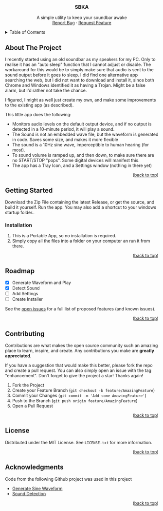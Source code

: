 <!-- Improved compatibility of back to top link: See: https://github.com/othneildrew/Best-README-Template/pull/73 -->
<a name="readme-top"></a>
<!--
*** Thanks for checking out the Best-README-Template. If you have a suggestion
*** that would make this better, please fork the repo and create a pull request
*** or simply open an issue with the tag "enhancement".
*** Don't forget to give the project a star!
*** Thanks again! Now go create something AMAZING! :D
-->

<!-- PROJECT LOGO -->
<br />
<div align="center">
  <h3 align="center">SBKA</h3>

  <p align="center">
   A simple utility to keep your soundbar awake
    <br />
    <a href="https://github.com/tiaanv/SBKA/issues">Report Bug</a>
    ·
    <a href="https://github.com/tiaanv/SBKA/issues">Request Feature</a>
  </p>
</div>



<!-- TABLE OF CONTENTS -->
<details>
  <summary>Table of Contents</summary>
  <ol>
    <li>
      <a href="#about-the-project">About The Project</a>
      <ul>
        <li><a href="#built-with">Built With</a></li>
      </ul>
    </li>
    <li>
      <a href="#getting-started">Getting Started</a>
      <ul>
        <li><a href="#prerequisites">Prerequisites</a></li>
        <li><a href="#installation">Installation</a></li>
      </ul>
    </li>
    <li><a href="#usage">Usage</a></li>
    <li><a href="#roadmap">Roadmap</a></li>
    <li><a href="#contributing">Contributing</a></li>
    <li><a href="#license">License</a></li>
    <li><a href="#acknowledgments">Acknowledgments</a></li>
  </ol>
</details>



<!-- ABOUT THE PROJECT -->
## About The Project

I recently started using an old soundbar as my speakers for my PC.  Only to realise it has an "auto sleep" function that I cannot adjust or disable.  The workaround for this would be to simply make sure that audio is sent to the sound output before it goes to sleep.
I did find one alternative app searching the web, but I did not want to download and install it, since both Chrome and Windows identified it as having a Trojan.  Might be a false alarm, but I'd rather not take the chance. 

I figured, I might as well just create my own, and make some improvements to the existing app (as described).

This little app does the following:
* Monitors audio levels on the default output device, and if no output is detected in a 10-minute period, it will play a sound.
* The Sound is not an embedded wave file, but the waveform is generated in code.  Saves some size, and makes it more flexible
* The sound is a 10Hz sine wave, imperceptible to human hearing (for most).
* To sound volume is ramped up, and then down, to make sure there are no START/STOP "pops". Some digital devices will manifest this.
* The app has a Tray Icon, and a Settings window (nothing in there yet)

<p align="right">(<a href="#readme-top">back to top</a>)</p>

<!-- GETTING STARTED -->
## Getting Started

Download the Zip File containing the latest Release, or get the source, and build it yourself.
Run the app.  You may also add a shortcut to your windows startup folder..

### Installation


1. This is a Portable App, so no installation is required.
2. Simply copy all the files into a folder on your computer an run it from there.
<p align="right">(<a href="#readme-top">back to top</a>)</p>



<!-- ROADMAP -->
## Roadmap

- [x] Generate Waveform and Play
- [x] Detect Sound
- [ ] Add Settings
- [ ] Create Installer

See the [open issues](https:///github.com/tiaanv/SBKA/issues) for a full list of proposed features (and known issues).

<p align="right">(<a href="#readme-top">back to top</a>)</p>



<!-- CONTRIBUTING -->
## Contributing

Contributions are what makes the open source community such an amazing place to learn, inspire, and create. Any contributions you make are **greatly appreciated**.

If you have a suggestion that would make this better, please fork the repo and create a pull request. You can also simply open an issue with the tag "enhancement".
Don't forget to give the project a star! Thanks again!

1. Fork the Project
2. Create your Feature Branch (`git checkout -b feature/AmazingFeature`)
3. Commit your Changes (`git commit -m 'Add some AmazingFeature'`)
4. Push to the Branch (`git push origin feature/AmazingFeature`)
5. Open a Pull Request

<p align="right">(<a href="#readme-top">back to top</a>)</p>



<!-- LICENSE -->
## License

Distributed under the MIT License. See `LICENSE.txt` for more information.

<p align="right">(<a href="#readme-top">back to top</a>)</p>



<!-- ACKNOWLEDGMENTS -->
## Acknowledgments

Code from the following Github project was used in this project

* [Generate Sine Waveform](https://stackoverflow.com/questions/203890/creating-sine-or-square-wave-in-c-sharp)
* [Sound Detection](https://github.com/RudiHansen/TestSoundDetection)

<p align="right">(<a href="#readme-top">back to top</a>)</p>



<!-- MARKDOWN LINKS & IMAGES -->
<!-- https://www.markdownguide.org/basic-syntax/#reference-style-links -->
[contributors-shield]: https://img.shields.io/github/contributors/othneildrew/Best-README-Template.svg?style=for-the-badge
[contributors-url]: [https://github.com/othneildrew/Best-README-Template](https:///github.com/tiaanv/SBKA)/graphs/contributors
[forks-shield]: https://img.shields.io/github/forks/othneildrew/Best-README-Template.svg?style=for-the-badge
[forks-url]: https://github.com/othneildrew/Best-README-Template/network/members
[stars-shield]: https://img.shields.io/github/stars/othneildrew/Best-README-Template.svg?style=for-the-badge
[stars-url]: https://github.com/othneildrew/Best-README-Template/stargazers
[issues-shield]: https://img.shields.io/github/issues/othneildrew/Best-README-Template.svg?style=for-the-badge
[issues-url]: https://github.com/othneildrew/Best-README-Template/issues
[license-shield]: https://img.shields.io/github/license/othneildrew/Best-README-Template.svg?style=for-the-badge
[license-url]: https://github.com/othneildrew/Best-README-Template/blob/master/LICENSE.txt
[linkedin-shield]: https://img.shields.io/badge/-LinkedIn-black.svg?style=for-the-badge&logo=linkedin&colorB=555
[linkedin-url]: https://linkedin.com/in/othneildrew
[product-screenshot]: images/screenshot.png

